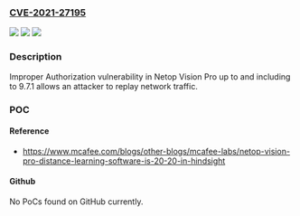 ### [CVE-2021-27195](https://cve.mitre.org/cgi-bin/cvename.cgi?name=CVE-2021-27195)
![](https://img.shields.io/static/v1?label=Product&message=n%2Fa&color=blue)
![](https://img.shields.io/static/v1?label=Version&message=n%2Fa&color=blue)
![](https://img.shields.io/static/v1?label=Vulnerability&message=n%2Fa&color=brighgreen)

### Description

Improper Authorization vulnerability in Netop Vision Pro up to and including to 9.7.1 allows an attacker to replay network traffic.

### POC

#### Reference
- https://www.mcafee.com/blogs/other-blogs/mcafee-labs/netop-vision-pro-distance-learning-software-is-20-20-in-hindsight

#### Github
No PoCs found on GitHub currently.

